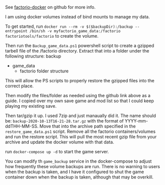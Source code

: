 See [factorio-docker](https://github.com/factoriotools/factorio-docker) on github for more info. 

I am using docker volumes instead of bind mounts to manage my data. 

To get started, run `docker run --rm -v $($backupDir):/backup --entrypoint /bin/sh -v myfactorio_game_data:/factorio factoriotools/factorio` to create the volume.

Then run the `Backup_game_data.ps1` powershell script to create a gzipped tarbell file of the /factorio directory. Extract that into a folder under the following structure:
backup
- game_data
  - factorio folder structure

This will allow the PS scripts to properly restore the gzipped files into the correct place. 

Then modify the files/folder as needed using the github link above as a guide. I copied over my own save game and mod list so that I could keep playing my existing save. 

Then tar/gzip it up. I used 7zip and just manaually did it. The name should be: `backup-2020-10-13T16-21-28.tar.gz` with the format of YYYY-mm-ddTHH-MM-SS. Move that into the archive path specified in the `restore_game_data.ps1` script. Remove all the factorio containers/volumes and run the restore script. This will pull the most recent gzip file from your archive and update the docker volume with that data. 

run `docker-compose up -d` to start the game server.

You can modify th `game_backup` service in the docker-compose to adjust how frequently these volume backups are run. There is no warning to users when the backup is taken, and I have it configured to shut the game container down when the backup is taken, although that may be overkill.